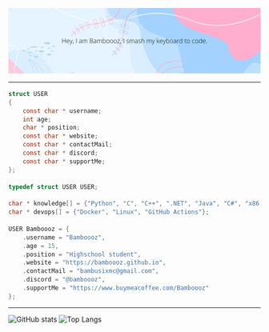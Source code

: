 ![banner](https://github.com/Bamboooz/Bamboooz/blob/main/readmebanner.png?raw=true)

----------

```c
struct USER
{ 
    const char * username;
    int age;
    char * position;
    const char * website;
    const char * contactMail;
    const char * discord;
    const char * supportMe;
};

typedef struct USER USER;

char * knowledge[] = {"Python", "C", "C++", ".NET", "Java", "C#", "x86 Assembly"};
char * devops[] = {"Docker", "Linux", "GitHub Actions"};

USER Bamboooz = {
    .username = "Bamboooz",
    .age = 15,
    .position = "Highschool student",
    .website = "https://bamboooz.github.io",
    .contactMail = "bambusixmc@gmail.com",
    .discord = "@bamboooz",
    .supportMe = "https://www.buymeacoffee.com/Bamboooz"
};

```

------------------

<p align="center">

![GitHub stats](https://github-readme-stats.vercel.app/api?username=Bamboooz&theme=radical)
![Top Langs](https://github-readme-stats.vercel.app/api/top-langs/?username=Bamboooz&layout=compact&theme=radical)

<p/>
